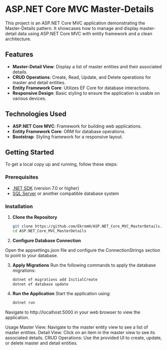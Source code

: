 # ASP.NET Core MVC Master-Details

This project is an ASP.NET Core MVC application demonstrating the Master-Details pattern. It showcases how to manage and display master-detail data using ASP.NET Core MVC with entity framework and a clean architecture.

## Features

- **Master-Detail View**: Display a list of master entities and their associated details.
- **CRUD Operations**: Create, Read, Update, and Delete operations for master and detail entities.
- **Entity Framework Core**: Utilizes EF Core for database interactions.
- **Responsive Design**: Basic styling to ensure the application is usable on various devices.

## Technologies Used

- **ASP.NET Core MVC**: Framework for building web applications.
- **Entity Framework Core**: ORM for database operations.
- **Bootstrap**: Styling framework for a responsive layout.

## Getting Started

To get a local copy up and running, follow these steps:

### Prerequisites

- [.NET SDK](https://dotnet.microsoft.com/download) (version 7.0 or higher)
- [SQL Server](https://www.microsoft.com/en-us/sql-server/sql-server-downloads) or another compatible database system

### Installation

1. **Clone the Repository**

   ```bash
   git clone https://github.com/EkromH/ASP.NET_Core_MVC_MasterDetails.git
   cd ASP.NET_Core_MVC_MasterDetails
2. **Configure Database Connection**
   
Open the appsettings.json file and configure the ConnectionStrings section to point to your database.

3. **Apply Migrations**
Run the following commands to apply the database migrations:

   ```bash
   dotnet ef migrations add InitialCreate
   dotnet ef database update
4. **Run the Application**
Start the application using:

   ```bash
   dotnet run

Navigate to http://localhost:5000 in your web browser to view the application.

Usage
Master View: Navigate to the master entity view to see a list of master entities.
Detail View: Click on an item in the master view to see its associated details.
CRUD Operations: Use the provided UI to create, update, or delete master and detail entities.
